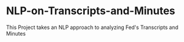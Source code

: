 # NLP-on-Transcripts-and-Minutes
This Project takes an NLP approach to analyzing Fed's Transcripts and Minutes
